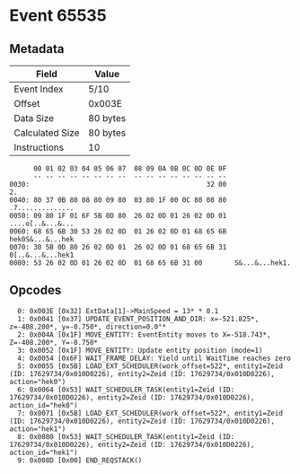 # Event 65535

## Metadata

| Field           | Value    |
|-----------------|----------|
| Event Index     | 5/10     |
| Offset          | 0x003E   |
| Data Size       | 80 bytes |
| Calculated Size | 80 bytes |
| Instructions    | 10       |

```
      00 01 02 03 04 05 06 07  08 09 0A 0B 0C 0D 0E 0F
      -- -- -- -- -- -- -- --  -- -- -- -- -- -- -- --
0030:                                            32 00                2.
0040: 80 37 0B 80 08 80 09 80  03 80 1F 00 0C 80 08 80  .7..............
0050: 09 80 1F 01 6F 5B 0D 80  26 02 0D 01 26 02 0D 01  ....o[..&...&...
0060: 68 65 6B 30 53 26 02 0D  01 26 02 0D 01 68 65 6B  hek0S&...&...hek
0070: 30 5B 0D 80 26 02 0D 01  26 02 0D 01 68 65 6B 31  0[..&...&...hek1
0080: 53 26 02 0D 01 26 02 0D  01 68 65 6B 31 00        S&...&...hek1.  
```

## Opcodes

```
  0: 0x003E [0x32] ExtData[1]->MainSpeed = 13* * 0.1
  1: 0x0041 [0x37] UPDATE_EVENT_POSITION_AND_DIR: x=-521.825*, z=-408.200*, y=-0.750*, direction=0.0°*
  2: 0x004A [0x1F] MOVE_ENTITY: EventEntity moves to X=-518.743*, Z=-408.200*, Y=-0.750*
  3: 0x0052 [0x1F] MOVE_ENTITY: Update entity position (mode=1)
  4: 0x0054 [0x6F] WAIT_FRAME_DELAY: Yield until WaitTime reaches zero
  5: 0x0055 [0x5B] LOAD_EXT_SCHEDULER(work_offset=522*, entity1=Zeid (ID: 17629734/0x010D0226), entity2=Zeid (ID: 17629734/0x010D0226), action="hek0")
  6: 0x0064 [0x53] WAIT_SCHEDULER_TASK(entity1=Zeid (ID: 17629734/0x010D0226), entity2=Zeid (ID: 17629734/0x010D0226), action_id="hek0")
  7: 0x0071 [0x5B] LOAD_EXT_SCHEDULER(work_offset=522*, entity1=Zeid (ID: 17629734/0x010D0226), entity2=Zeid (ID: 17629734/0x010D0226), action="hek1")
  8: 0x0080 [0x53] WAIT_SCHEDULER_TASK(entity1=Zeid (ID: 17629734/0x010D0226), entity2=Zeid (ID: 17629734/0x010D0226), action_id="hek1")
  9: 0x008D [0x00] END_REQSTACK()
```
